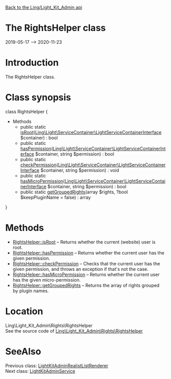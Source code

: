 [Back to the Ling/Light_Kit_Admin api](https://github.com/lingtalfi/Light_Kit_Admin/blob/master/doc/api/Ling/Light_Kit_Admin.md)



The RightsHelper class
================
2019-05-17 --> 2020-11-23






Introduction
============

The RightsHelper class.



Class synopsis
==============


class <span class="pl-k">RightsHelper</span>  {

- Methods
    - public static [isRoot](https://github.com/lingtalfi/Light_Kit_Admin/blob/master/doc/api/Ling/Light_Kit_Admin/Rights/RightsHelper/isRoot.md)([Ling\Light\ServiceContainer\LightServiceContainerInterface](https://github.com/lingtalfi/Light/blob/master/doc/api/Ling/Light/ServiceContainer/LightServiceContainerInterface.md) $container) : bool
    - public static [hasPermission](https://github.com/lingtalfi/Light_Kit_Admin/blob/master/doc/api/Ling/Light_Kit_Admin/Rights/RightsHelper/hasPermission.md)([Ling\Light\ServiceContainer\LightServiceContainerInterface](https://github.com/lingtalfi/Light/blob/master/doc/api/Ling/Light/ServiceContainer/LightServiceContainerInterface.md) $container, string $permission) : bool
    - public static [checkPermission](https://github.com/lingtalfi/Light_Kit_Admin/blob/master/doc/api/Ling/Light_Kit_Admin/Rights/RightsHelper/checkPermission.md)([Ling\Light\ServiceContainer\LightServiceContainerInterface](https://github.com/lingtalfi/Light/blob/master/doc/api/Ling/Light/ServiceContainer/LightServiceContainerInterface.md) $container, string $permission) : void
    - public static [hasMicroPermission](https://github.com/lingtalfi/Light_Kit_Admin/blob/master/doc/api/Ling/Light_Kit_Admin/Rights/RightsHelper/hasMicroPermission.md)([Ling\Light\ServiceContainer\LightServiceContainerInterface](https://github.com/lingtalfi/Light/blob/master/doc/api/Ling/Light/ServiceContainer/LightServiceContainerInterface.md) $container, string $permission) : bool
    - public static [getGroupedRights](https://github.com/lingtalfi/Light_Kit_Admin/blob/master/doc/api/Ling/Light_Kit_Admin/Rights/RightsHelper/getGroupedRights.md)(array $rights, ?bool $keepPluginName = false) : array

}






Methods
==============

- [RightsHelper::isRoot](https://github.com/lingtalfi/Light_Kit_Admin/blob/master/doc/api/Ling/Light_Kit_Admin/Rights/RightsHelper/isRoot.md) &ndash; Returns whether the current (website) user is root.
- [RightsHelper::hasPermission](https://github.com/lingtalfi/Light_Kit_Admin/blob/master/doc/api/Ling/Light_Kit_Admin/Rights/RightsHelper/hasPermission.md) &ndash; Returns whether the current user has the given permission.
- [RightsHelper::checkPermission](https://github.com/lingtalfi/Light_Kit_Admin/blob/master/doc/api/Ling/Light_Kit_Admin/Rights/RightsHelper/checkPermission.md) &ndash; Checks that the current user has the given permission, and throws an exception if that's not the case.
- [RightsHelper::hasMicroPermission](https://github.com/lingtalfi/Light_Kit_Admin/blob/master/doc/api/Ling/Light_Kit_Admin/Rights/RightsHelper/hasMicroPermission.md) &ndash; Returns whether the current user has the given micro-permission.
- [RightsHelper::getGroupedRights](https://github.com/lingtalfi/Light_Kit_Admin/blob/master/doc/api/Ling/Light_Kit_Admin/Rights/RightsHelper/getGroupedRights.md) &ndash; Returns the array of rights grouped by plugin names.





Location
=============
Ling\Light_Kit_Admin\Rights\RightsHelper<br>
See the source code of [Ling\Light_Kit_Admin\Rights\RightsHelper](https://github.com/lingtalfi/Light_Kit_Admin/blob/master/Rights/RightsHelper.php)



SeeAlso
==============
Previous class: [LightKitAdminRealistListRenderer](https://github.com/lingtalfi/Light_Kit_Admin/blob/master/doc/api/Ling/Light_Kit_Admin/Realist/Rendering/LightKitAdminRealistListRenderer.md)<br>Next class: [LightKitAdminService](https://github.com/lingtalfi/Light_Kit_Admin/blob/master/doc/api/Ling/Light_Kit_Admin/Service/LightKitAdminService.md)<br>
